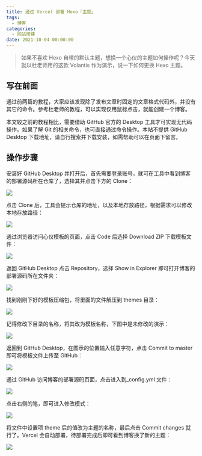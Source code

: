 ```yaml
---
title: 通过 Vercel 部署 Hexo「主题」
tags:
  - 博客
categories:
  - 网站搭建
date: 2021-10-04 00:00:00
---
```


> 如果不喜欢 Hexo 自带的默认主题，想换一个心仪的主题如何操作呢？今天就以杜老师用的这款 Volantis 作为演示，说一下如何更换 Hexo 主题。

<!-- more -->

## 写在前面

通过前两篇的教程，大家应该发现除了发布文章时固定的文章格式代码外，并没有其它的命令。参考杜老师的教程，可以实现仅用鼠标点击，就能创建一个博客。

本文较之前的教程相比，需要借助 GitHub 官方的 Desktop 工具才可实现无代码操作。如果了解 Git 的相关命令，也可直接通过命令操作。本站不提供  GitHub Desktop 下载地址，请自行搜索并下载安装，如需帮助可以在页面下留言。

## 操作步骤

安装好 GitHub Desktop 并打开后，首先需要登录账号，就可在工具中看到博客的部署源码所在仓库了，选择其并点击下方的 Clone：

![](https://cdn.dusays.com/2021/10/389-1.jpg)

点击 Clone 后，工具会提示仓库的地址，以及本地存放路径，根据需求可以修改本地存放路径：

![](https://cdn.dusays.com/2021/10/389-2.jpg)

通过浏览器访问心仪模板的页面，点击 Code 后选择 Download ZIP 下载模板文件：

![](https://cdn.dusays.com/2021/10/389-3.jpg)

返回 GitHub Desktop 点击 Repository，选择 Show in Explorer 即可打开博客的部署源码所在文件夹：

![](https://cdn.dusays.com/2021/10/389-4.jpg)

找到刚刚下好的模板压缩包，将里面的文件解压到 themes 目录：

![](https://cdn.dusays.com/2021/10/389-5.jpg)

记得修改下目录的名称，将其改为模板名称，下图中是未修改的演示：

![](https://cdn.dusays.com/2021/10/389-6.jpg)

返回到 GitHub Desktop，在图示的位置输入任意字符，点击 Commit to master 即可将模板文件上传至 GitHub：

![](https://cdn.dusays.com/2021/10/389-7.jpg)

通过 GitHub 访问博客的部署源码页面，点击进入到_config.yml 文件：

![](https://cdn.dusays.com/2021/10/389-8.jpg)

点击右侧的笔，即可进入修改模式：

![](https://cdn.dusays.com/2021/10/389-9.jpg)

将文件中设置项 theme 后的值改为主题的名称，最后点击 Commit changes 就行了。Vercel 会自动部署，待部署完成后即可看到博客换了新的主题：

![](https://cdn.dusays.com/2021/10/389-10.jpg)
